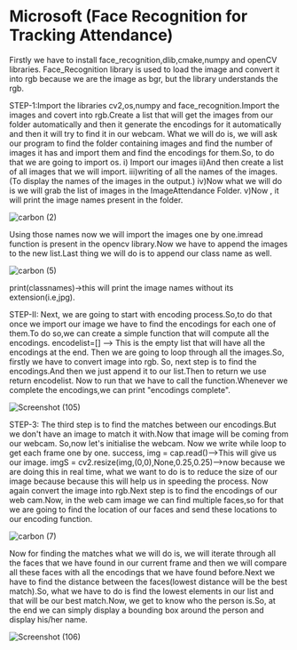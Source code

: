 # Microsoft (Face Recognition for Tracking Attendance)
Firstly we have to install face_recognition,dlib,cmake,numpy and openCV libraries.
Face_Recognition library is used to load the image and convert it into rgb because we are the image as bgr, but the library understands the rgb.

STEP-1:Import the libraries cv2,os,numpy and face_recognition.Import the images and covert into rgb.Create a list that will get the images from our folder automatically and then it generate the encodings for it automatically and then it will try to find it in our webcam.
What we will do is, we will ask our program to find the folder containing images and find the number of images it has and import them and find the encodings for them.So, to do that we are going to import os.
i) Import our images
ii)And then create a list of all images that we will import.
iii)writing of all the names of the images.(To display the names of the images in the output.)
iv)Now what we will do is we will grab the list of images in the ImageAttendance Folder.
v)Now , it will print the image names present in the folder.

















![carbon (2)](https://user-images.githubusercontent.com/94541869/170849659-64bdbeec-668c-481b-9000-b8bfb2876c92.png)

Using those names now we will import the images one by one.imread function is present in the opencv library.Now we have to append the images to the new list.Last thing we will do is to append our class name as well.













![carbon (5)](https://user-images.githubusercontent.com/94541869/170849647-1c5f5bd1-d7e0-4337-b974-26e34d3b2045.png)

print(classnames)->this will print the image names without its extension(i.e,jpg).


STEP-II: Next, we are going to start with encoding process.So,to do that once we import our image we have to find the encodings for each one of them.To do so,we can create a simple function that will compute all the encodings.
encodelist=[] --> This is the empty list that will have all the encodings at the end.
Then we are going to loop through all the images.So, firstly we have to convert image into rgb. So, next step is to find the encodings.And then we just append it to our list.Then to return we use return encodelist. Now to run that we have to call the function.Whenever we complete the encodings,we can print "encodings complete".





![Screenshot (105)](https://user-images.githubusercontent.com/94541869/170850811-e608fde2-50e1-450b-a0a3-f4e2b80971f1.png)


STEP-3: The third step is to find the matches between our encodings.But we don't have an image to match it with.Now that image will be coming from our webcam.
So,now let's initialise the webcam.
Now we write while loop to get each frame one by one. success, img = cap.read()-->This will give us our image.
imgS = cv2.resize(img,(0,0),None,0.25,0.25)-->now because we are doing this in real time, what we want to do is to reduce the size of our image because because this will help us in speeding the process.
Now again convert the image into rgb.Next step is to find the encodings of our web cam.Now, in the web cam image we can find multiple faces,so for that we are going to find the location of our faces and send these locations to our encoding function.





![carbon (7)](https://user-images.githubusercontent.com/94541869/170850287-04f1c38e-93fd-4639-9717-d04fc073e1b5.png)


Now for finding the matches what we will do is, we will iterate through all the faces that we have found in our current frame and then we will compare all these faces with all the encodings that we have found before.Next we have to find the distance between the faces(lowest distance will be the best match).So, what we have to do is find the lowest elements in our list and that will be our best match.Now, we get to know who the person is.So, at the end we can simply display a bounding box around the person and display his/her name.







![Screenshot (106)](https://user-images.githubusercontent.com/94541869/170850913-66e27964-c4eb-4a12-825e-13b5d7fac38d.png)


